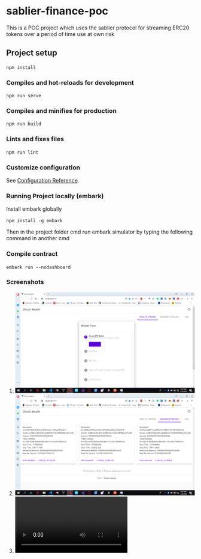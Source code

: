 # sablier-finance-poc
This is a POC project which uses the sablier protocol for streaming ERC20 tokens over a period of time use at own risk

## Project setup
```
npm install
```

### Compiles and hot-reloads for development
```
npm run serve
```

### Compiles and minifies for production
```
npm run build
```

### Lints and fixes files
```
npm run lint
```

### Customize configuration
See [Configuration Reference](https://cli.vuejs.org/config/).

### Running Project locally (embark)

Install embark globally
```
npm install -g embark
```
Then in the project folder cmd run embark simulator by typing the following command in another cmd



### Compile contract

```
embark run --nodashboard

```

### Screenshots

1. ![Alt text](/screenshots/s1.png)
2. ![Alt text](/screenshots/s2.png)
3. ![Alt text](/screenshots/final.mp4)
